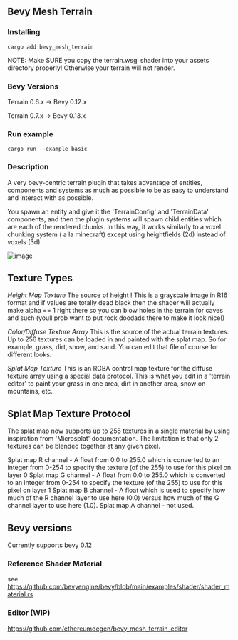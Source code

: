 
 ## Bevy Mesh Terrain


### Installing
```
cargo add bevy_mesh_terrain 
```


NOTE: Make SURE you copy the terrain.wsgl shader into your assets directory properly!  Otherwise your terrain will not render. 


### Bevy Versions

Terrain 0.6.x -> Bevy 0.12.x

Terrain 0.7.x -> Bevy 0.13.x


### Run example 

```
cargo run --example basic
```

 
### Description 

 A very bevy-centric terrain plugin that takes advantage of entities, components and systems as much as possible to be as easy to understand and interact with as possible. 
 
 You spawn an entity and give it the 'TerrainConfig' and 'TerrainData' components, and then the plugin systems will spawn child entities which are each of the rendered chunks. 
 In this way, it works similarly to a voxel chunking system ( a la minecraft) except using heightfields (2d) instead of voxels (3d). 
 
 

 
 ![image](https://github.com/ethereumdegen/bevy_mesh_terrain/assets/6249263/492f8212-8d08-460c-ae54-7d7a0022eb95)


## Texture Types 

*Height Map Texture*
The source of height ! This is a grayscale image in R16 format and if values are totally dead black then the shader will actually make alpha == 1 right there so you can blow holes in the terrain for caves and such (youll prob want to put rock doodads there to make it look nice!)

*Color/Diffuse Texture Array*
This is the source of the actual terrain textures. Up to 256 textures can be loaded in and painted with the splat map. So for example, grass, dirt, snow, and sand. You can edit that file of course for different looks. 

*Splat Map Texture*
This is an RGBA control map texture for the diffuse texture array using a special data protocol. This is what you edit in a 'terrain editor' to paint your grass in one area, dirt in another area, snow on mountains, etc.


## Splat Map Texture Protocol

The splat map now supports up to 255 textures in a single material by using inspiration from 'Microsplat' documentation.  The limitation is that only 2 textures can be blended together at any given pixel.

Splat map R channel - A float from 0.0 to 255.0 which is converted to an integer from 0-254 to specify the texture (of the 255) to use for this pixel on layer 0
Splat map G channel - A float from 0.0 to 255.0 which is converted to an integer from 0-254 to specify the texture (of the 255) to use for this pixel on layer 1
Splat map B channel - A float which is used to specify how much of the R channel layer to use here (0.0) versus how much of the G channel layer to use here (1.0).
Splat map A channel - not used. 

 


## Bevy versions

Currently supports bevy 0.12  

 

### Reference Shader Material 
see https://github.com/bevyengine/bevy/blob/main/examples/shader/shader_material.rs



### Editor (WIP)
https://github.com/ethereumdegen/bevy_mesh_terrain_editor

 
 
 
